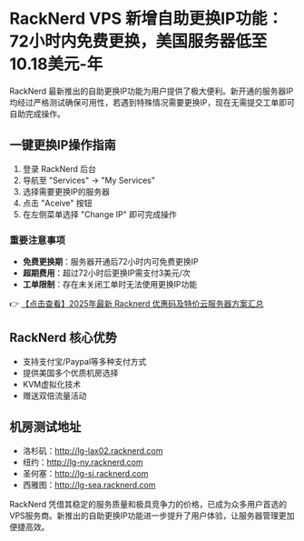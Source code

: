 # RackNerd VPS 新增自助更换IP功能：72小时内免费更换，美国服务器低至10.18美元-年

RackNerd 最新推出的自助更换IP功能为用户提供了极大便利。新开通的服务器IP均经过严格测试确保可用性，若遇到特殊情况需要更换IP，现在无需提交工单即可自助完成操作。

## 一键更换IP操作指南

1. 登录 RackNerd 后台
2. 导航至 "Services" → "My Services"
3. 选择需要更换IP的服务器
4. 点击 "Aceive" 按钮
5. 在左侧菜单选择 "Change IP" 即可完成操作

### 重要注意事项
- **免费更换期**：服务器开通后72小时内可免费更换IP
- **超期费用**：超过72小时后更换IP需支付3美元/次
- **工单限制**：存在未关闭工单时无法使用更换IP功能

👉 [【点击查看】2025年最新 Racknerd 优惠码及特价云服务器方案汇总](https://bit.ly/Rack_Nerd)

## RackNerd 核心优势
- 支持支付宝/Paypal等多种支付方式
- 提供美国多个优质机房选择
- KVM虚拟化技术
- 赠送双倍流量活动

## 机房测试地址
- 洛杉矶：http://lg-lax02.racknerd.com
- 纽约：http://lg-ny.racknerd.com
- 圣何塞：http://lg-sj.racknerd.com
- 西雅图：http://lg-sea.racknerd.com

RackNerd 凭借其稳定的服务质量和极具竞争力的价格，已成为众多用户首选的VPS服务商。新推出的自助更换IP功能进一步提升了用户体验，让服务器管理更加便捷高效。